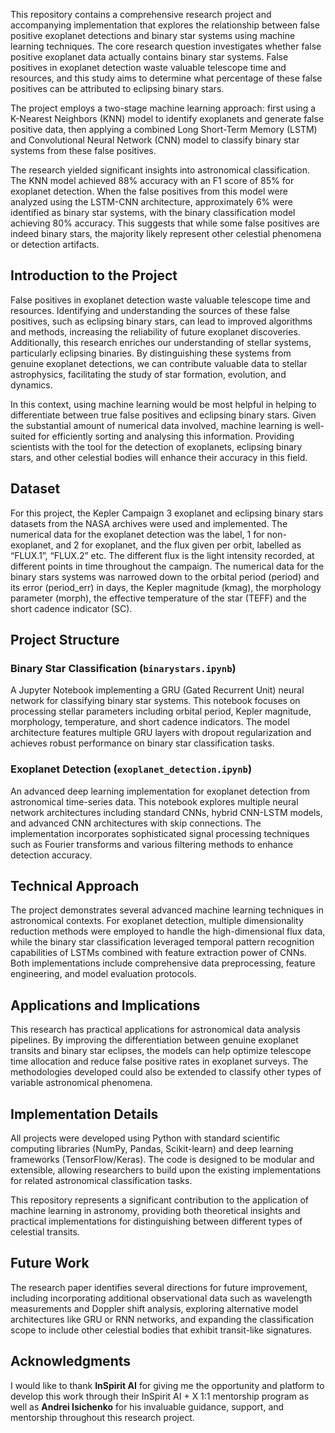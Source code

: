 This repository contains a comprehensive research project and accompanying implementation that explores the relationship between false positive exoplanet detections and binary star systems using machine learning techniques. The core research question investigates whether false positive exoplanet data actually contains binary star systems. False positives in exoplanet detection waste valuable telescope time and resources, and this study aims to determine what percentage of these false positives can be attributed to eclipsing binary stars.

The project employs a two-stage machine learning approach: first using a K-Nearest Neighbors (KNN) model to identify exoplanets and generate false positive data, then applying a combined Long Short-Term Memory (LSTM) and Convolutional Neural Network (CNN) model to classify binary star systems from these false positives.

The research yielded significant insights into astronomical classification. The KNN model achieved 88% accuracy with an F1 score of 85% for exoplanet detection. When the false positives from this model were analyzed using the LSTM-CNN architecture, approximately 6% were identified as binary star systems, with the binary classification model achieving 80% accuracy. This suggests that while some false positives are indeed binary stars, the majority likely represent other celestial phenomena or detection artifacts.

## Introduction to the Project

False positives in exoplanet detection waste valuable telescope time and resources. Identifying and understanding the sources of these false positives, such as eclipsing binary stars, can lead to improved algorithms and methods, increasing the reliability of future exoplanet discoveries. Additionally, this research enriches our understanding of stellar systems, particularly eclipsing binaries. By distinguishing these systems from genuine exoplanet detections, we can contribute valuable data to stellar astrophysics, facilitating the study of star formation, evolution, and dynamics.

In this context, using machine learning would be most helpful in helping to differentiate between true false positives and eclipsing binary stars. Given the substantial amount of numerical data involved, machine learning is well-suited for efficiently sorting and analysing this information. Providing scientists with the tool for the detection of exoplanets, eclipsing binary stars, and other celestial bodies will enhance their accuracy in this field.


## Dataset
For this project, the Kepler Campaign 3 exoplanet and eclipsing binary stars datasets from the NASA archives were used and implemented. The numerical data for the exoplanet detection was the label, 1 for non-exoplanet, and 2 for exoplanet, and the flux given per orbit, labelled as “FLUX.1”, “FLUX.2” etc. The different flux is the light intensity recorded, at different points in time throughout the campaign. The numerical data for the binary stars systems was narrowed down to the orbital period (period) and its error (period_err) in days, the Kepler magnitude (kmag), the morphology parameter (morph), the effective temperature of the star (TEFF) and the short cadence indicator (SC).


## Project Structure

### Binary Star Classification (`binarystars.ipynb`)
A Jupyter Notebook implementing a GRU (Gated Recurrent Unit) neural network for classifying binary star systems. This notebook focuses on processing stellar parameters including orbital period, Kepler magnitude, morphology, temperature, and short cadence indicators. The model architecture features multiple GRU layers with dropout regularization and achieves robust performance on binary star classification tasks.

### Exoplanet Detection (`exoplanet_detection.ipynb`)
An advanced deep learning implementation for exoplanet detection from astronomical time-series data. This notebook explores multiple neural network architectures including standard CNNs, hybrid CNN-LSTM models, and advanced CNN architectures with skip connections. The implementation incorporates sophisticated signal processing techniques such as Fourier transforms and various filtering methods to enhance detection accuracy.

## Technical Approach

The project demonstrates several advanced machine learning techniques in astronomical contexts. For exoplanet detection, multiple dimensionality reduction methods were employed to handle the high-dimensional flux data, while the binary star classification leveraged temporal pattern recognition capabilities of LSTMs combined with feature extraction power of CNNs. Both implementations include comprehensive data preprocessing, feature engineering, and model evaluation protocols.

## Applications and Implications

This research has practical applications for astronomical data analysis pipelines. By improving the differentiation between genuine exoplanet transits and binary star eclipses, the models can help optimize telescope time allocation and reduce false positive rates in exoplanet surveys. The methodologies developed could also be extended to classify other types of variable astronomical phenomena.

## Implementation Details

All projects were developed using Python with standard scientific computing libraries (NumPy, Pandas, Scikit-learn) and deep learning frameworks (TensorFlow/Keras). The code is designed to be modular and extensible, allowing researchers to build upon the existing implementations for related astronomical classification tasks.

This repository represents a significant contribution to the application of machine learning in astronomy, providing both theoretical insights and practical implementations for distinguishing between different types of celestial transits.


## Future Work

The research paper identifies several directions for future improvement, including incorporating additional observational data such as wavelength measurements and Doppler shift analysis, exploring alternative model architectures like GRU or RNN networks, and expanding the classification scope to include other celestial bodies that exhibit transit-like signatures.

## Acknowledgments

I would like to thank **InSpirit AI** for giving me the opportunity and platform to develop this work through their InSpirit AI + X 1:1 mentorship program as well as **Andrei Isichenko** for his invaluable guidance, support, and mentorship throughout this research project. 
